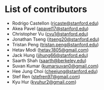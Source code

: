 # List of contributors

- Rodrigo Castellon (rjcaste@stanford.edu)
- Akea Pavel (apavel17@stanford.edu)
- Christopher Vu (cvu1@stanford.edu)
- Jonathan Tseng (jtseng20@stanford.edu)
- Tristan Peng (tristan.peng@stanford.edu)
- Hetav Modi (hetav.1805@gmail.com)
- Jack Hung (jjhung66@stanford.edu)
- Saarth Shah (saarth@berkeley.edu)
- Suvan Kumar (kumarsuvan0@gmail.com)
- Hee Jung Choi (cheejung@stanford.edu)
- Stef Ren (stefren97@gmail.com)
- Kyu Hur (kyuhur2@gmail.com)
